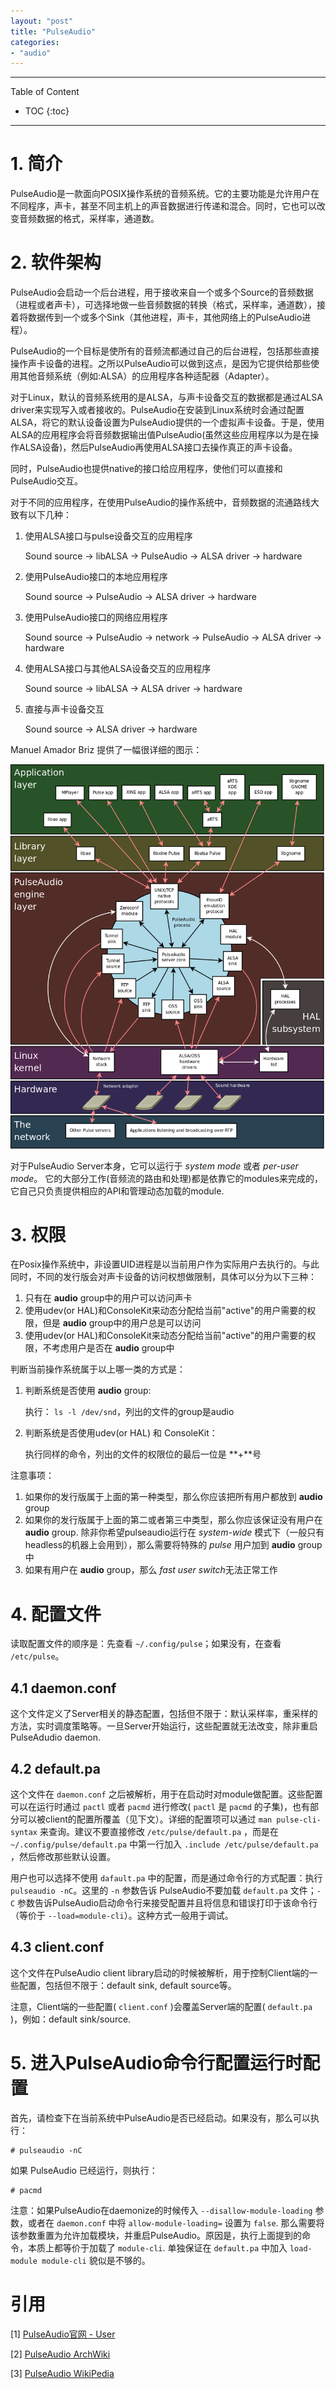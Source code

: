 ```yaml
---
layout: "post"
title: "PulseAudio"
categories:
- "audio"
---
```


<!--more-->

***
Table of Content

* TOC
{:toc}
***

# 1. 简介

PulseAudio是一款面向POSIX操作系统的音频系统。它的主要功能是允许用户在不同程序，声卡，甚至不同主机上的声音数据进行传递和混合。同时，它也可以改变音频数据的格式，采样率，通道数。

# 2. 软件架构

PulseAudio会启动一个后台进程，用于接收来自一个或多个Source的音频数据（进程或者声卡），可选择地做一些音频数据的转换（格式，采样率，通道数），接着将数据传到一个或多个Sink（其他进程，声卡，其他网络上的PulseAudio进程）。

PulseAudio的一个目标是使所有的音频流都通过自己的后台进程，包括那些直接操作声卡设备的进程。之所以PulseAudio可以做到这点，是因为它提供给那些使用其他音频系统（例如:ALSA）的应用程序各种适配器（Adapter）。

对于Linux，默认的音频系统用的是ALSA，与声卡设备交互的数据都是通过ALSA driver来实现写入或者接收的。PulseAudio在安装到Linux系统时会通过配置ALSA，将它的默认设备设置为PulseAudio提供的一个虚拟声卡设备。于是，使用ALSA的应用程序会将音频数据输出值PulseAudio(虽然这些应用程序以为是在操作ALSA设备)，然后PulseAudio再使用ALSA接口去操作真正的声卡设备。

同时，PulseAudio也提供native的接口给应用程序，使他们可以直接和PulseAudio交互。

对于不同的应用程序，在使用PulseAudio的操作系统中，音频数据的流通路线大致有以下几种：

1. 使用ALSA接口与pulse设备交互的应用程序

    Sound source -> libALSA -> PulseAudio -> ALSA driver -> hardware

2. 使用PulseAudio接口的本地应用程序

    Sound source -> PulseAudio -> ALSA driver -> hardware

3. 使用PulseAudio接口的网络应用程序

    Sound source -> PulseAudio -> network -> PulseAudio -> ALSA driver -> hardware

4. 使用ALSA接口与其他ALSA设备交互的应用程序

    Sound source -> libALSA -> ALSA driver -> hardware

5. 直接与声卡设备交互

    Sound source -> ALSA driver -> hardware

Manuel Amador Briz 提供了一幅很详细的图示：

![pulseAudio architecture](/images/pulseaudio/Pulseaudio-diagram.png)

对于PulseAudio Server本身，它可以运行于 *system mode* 或者 *per-user mode*。 它的大部分工作(音频流的路由和处理)都是依靠它的modules来完成的，它自己只负责提供相应的API和管理动态加载的module.

# 3. 权限

在Posix操作系统中，非设置UID进程是以当前用户作为实际用户去执行的。与此同时，不同的发行版会对声卡设备的访问权想做限制，具体可以分为以下三种：

1. 只有在 **audio** group中的用户可以访问声卡
2. 使用udev(or HAL)和ConsoleKit来动态分配给当前"active"的用户需要的权限，但是 **audio** group中的用户总是可以访问
3. 使用udev(or HAL)和ConsoleKit来动态分配给当前"active"的用户需要的权限，不考虑用户是否在 **audio** group中

判断当前操作系统属于以上哪一类的方式是：

1. 判断系统是否使用 **audio** group:

    执行： `ls -l /dev/snd`，列出的文件的group是audio

2. 判断系统是否使用udev(or HAL) 和 ConsoleKit：

    执行同样的命令，列出的文件的权限位的最后一位是 **+**号

注意事项：

1. 如果你的发行版属于上面的第一种类型，那么你应该把所有用户都放到 **audio** group
2. 如果你的发行版属于上面的第二或者第三中类型，那么你应该保证没有用户在 **audio** group. 除非你希望pulseaudio运行在 *system-wide* 模式下（一般只有headless的机器上会用到），那么需要将特殊的 *pulse* 用户加到 **audio** group中
3. 如果有用户在 **audio** group，那么 *fast user switch*无法正常工作

# 4. 配置文件

读取配置文件的顺序是：先查看 `~/.config/pulse`；如果没有，在查看 `/etc/pulse`。

## 4.1 daemon.conf

这个文件定义了Server相关的静态配置，包括但不限于：默认采样率，重采样的方法，实时调度策略等。一旦Server开始运行，这些配置就无法改变，除非重启PulseAdudio daemon.

## 4.2 default.pa

这个文件在 `daemon.conf` 之后被解析，用于在启动时对module做配置。这些配置可以在运行时通过 `pactl` 或者 `pacmd` 进行修改( `pactl` 是 `pacmd` 的子集)，也有部分可以被client的配置所覆盖（见下文）。详细的配置项可以通过 `man pulse-cli-syntax` 来查询。建议不要直接修改 `/etc/pulse/default.pa` ，而是在 `~/.config/pulse/default.pa` 中第一行加入 `.include /etc/pulse/default.pa` ，然后修改那些默认设置。 

用户也可以选择不使用 `dafault.pa` 中的配置，而是通过命令行的方式配置：执行 `pulseaudio -nC`。这里的 `-n` 参数告诉 PulseAudio不要加载 `default.pa` 文件；`-C` 参数告诉PulseAudio启动命令行来接受配置并且将信息和错误打印于该命令行（等价于 `--load=module-cli`）。这种方式一般用于调试。

## 4.3 client.conf

这个文件在PulseAudio client library启动的时候被解析，用于控制Client端的一些配置，包括但不限于：default sink, default source等。

注意，Client端的一些配置( `client.conf` )会覆盖Server端的配置( `default.pa` )，例如：default sink/source.

# 5. 进入PulseAudio命令行配置运行时配置

首先，请检查下在当前系统中PulseAudio是否已经启动。如果没有，那么可以执行：

    # pulseaudio -nC

如果 PulseAudio 已经运行，则执行：

    # pacmd

注意：如果PulseAudio在daemonize的时候传入 `--disallow-module-loading` 参数，或者在 `daemon.conf` 中将 `allow-module-loading=` 设置为 `false`. 那么需要将该参数重置为允许加载模块，并重启PulseAudio。原因是，执行上面提到的命令，本质上都等价于加载了 `module-cli`. 单独保证在 `default.pa` 中加入 `load-module module-cli` 貌似是不够的。

# 引用

[1] [PulseAudio官网 - User](https://www.freedesktop.org/wiki/Software/PulseAudio/Documentation/User/)

[2] [PulseAudio ArchWiki](https://wiki.archlinux.org/index.php/PulseAudio)

[3] [PulseAudio WikiPedia](https://en.wikipedia.org/wiki/PulseAudio)
